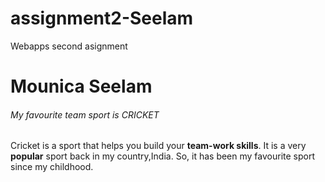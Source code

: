 # assignment2-Seelam
Webapps second asignment
# Mounica Seelam
###### My favourite team sport is CRICKET
Cricket is a sport that helps you build your **team-work skills**.
It is a very **popular** sport back in my country,India.
So, it has been my favourite sport since my childhood.